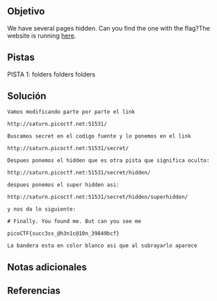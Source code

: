 ## Objetivo
We have several pages hidden. Can you find the one with the flag?The website is running [here](http://saturn.picoctf.net:51531/).
## Pistas

PISTA 1:
folders folders folders

## Solución

```
Vamos modificando parte por parte el link 

http://saturn.picoctf.net:51531/

Buscamos secret en el codigo fuente y lo ponemos en el link

http://saturn.picoctf.net:51531/secret/

Despues ponemos el hidden que es otra pista que significa oculto:

http://saturn.picoctf.net:51531/secret/hidden/

despues ponemos el super hidden asi:

http://saturn.picoctf.net:51531/secret/hidden/superhidden/

y nos da lo siguiente:

# Finally. You found me. But can you see me

picoCTF{succ3ss_@h3n1c@10n_39849bcf}

La bandera esta en color blanco asi que al subrayarlo aparece
```

## Notas adicionales

## Referencias